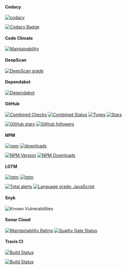 #### Codacy

[![codacy](https://badgen.net/codacy/grade/eae5f883a3cf46178ffc8c949ed8278c)](https://github.com/await-of/of)

[![Codacy Badge](https://api.codacy.com/project/badge/Grade/eae5f883a3cf46178ffc8c949ed8278c)](https://www.codacy.com/manual/await-of/of?utm_source=github.com&amp;utm_medium=referral&amp;utm_content=await-of/of&amp;utm_campaign=Badge_Grade)

#### Code Climate

[![Maintainability](https://api.codeclimate.com/v1/badges/452e3e4bee15238ea29c/maintainability)](https://codeclimate.com/github/await-of/of/maintainability)

#### DeepScan

[![DeepScan grade](https://deepscan.io/api/teams/8453/projects/10648/branches/149673/badge/grade.svg)](https://deepscan.io/dashboard#view=project&tid=8453&pid=10648&bid=149673)

#### Dependabot

[![Dependabot](https://badgen.net/dependabot/await-of/of?&icon=dependabot)](https://github.com/await-of/of)

#### GitHub

[![Combined Checks](https://badgen.net/github/checks/await-of/of?&icon=github)](https://github.com/await-of/of)
[![Combined Status](https://badgen.net/github/status/await-of/of?&icon=github)](https://github.com/await-of/of)
[![Types](https://badgen.net/npm/types/@await-of/of?&icon=typescript)](https://github.com/@await-of/of)
[![Stars](https://badgen.net/github/stars/await-of/of?&icon=github&label=stars&color=ffcc33&v=1.4.0)](https://github.com/await-of/of)

[![GitHub stars](https://img.shields.io/github/stars/await-of/of.svg?style=social&label=Star)](https://github.com/await-of/of)
[![GitHub followers](https://img.shields.io/github/followers/r37r0m0d3l.svg?style=social&label=Follow)](https://github.com/r37r0m0d3l)

#### NPM

[![npm](https://badgen.net/npm/v/@await-of/of?&icon=npm)](https://www.npmjs.com/package/@await-of/of)
[![downloads](https://badgen.net/npm/dt/@await-of/of?&icon=terminal)](https://www.npmjs.com/package/@await-of/of)

[![NPM Version](https://img.shields.io/npm/v/@await-of/of.svg?style=flat)](https://www.npmjs.com/package/@await-of/of)
[![NPM Downloads](https://img.shields.io/npm/dt/@await-of/of.svg?style=flat)](https://www.npmjs.com/package/@await-of/of)

#### LGTM

[![lgtm](https://badgen.net/lgtm/langs/g/await-of/of?&icon=lgtm)](https://github.com/await-of/of)
[![lgtm](https://badgen.net/lgtm/grade/g/await-of/of?&icon=lgtm)](https://github.com/await-of/of)

[![Total alerts](https://img.shields.io/lgtm/alerts/g/await-of/of.svg?logo=lgtm&logoWidth=18)](https://lgtm.com/projects/g/await-of/of/alerts/)
[![Language grade: JavaScript](https://img.shields.io/lgtm/grade/javascript/g/await-of/of.svg?logo=lgtm&logoWidth=18)](https://lgtm.com/projects/g/await-of/of/context:javascript)

#### Snyk

![Known Vulnerabilities](https://snyk.io/test/github/await-of/of/badge.svg)

#### Sonar Cloud

[![Maintainability Rating](https://sonarcloud.io/api/project_badges/measure?project=await-of_of&metric=sqale_rating)](https://sonarcloud.io/dashboard?id=await-of_of)
[![Quality Gate Status](https://sonarcloud.io/api/project_badges/measure?project=await-of_of&metric=alert_status)](https://sonarcloud.io/dashboard?id=await-of_of)

#### Travis CI

[![Build Status](https://badgen.net/travis/await-of/of?&icon=travis)](https://travis-ci.org/await-of/of)

[![Build Status](https://travis-ci.org/await-of/of.svg?branch=master)](https://travis-ci.org/await-of/of)
